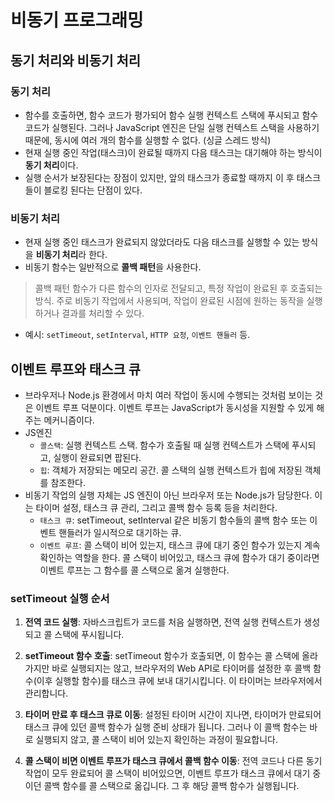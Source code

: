 # 비동기 프로그래밍

## 동기 처리와 비동기 처리
### 동기 처리
- 함수를 호출하면, 함수 코드가 평가되어 함수 실행 컨텍스트 스택에 푸시되고 함수 코드가 실행된다. 그러나 JavaScript 엔진은 단일 실행 컨텍스트 스택을 사용하기 때문에, 동시에 여러 개의 함수를 실행할 수 없다. (싱글 스레드 방식)
- 현재 실행 중인 작업(태스크)이 완료될 때까지 다음 태스크는 대기해야 하는 방식이 **동기 처리**이다.
- 실행 순서가 보장된다는 장점이 있지만, 앞의 태스크가 종료할 때까지 이 후 태스크들이 블로킹 된다는 단점이 있다.

### 비동기 처리
- 현재 실행 중인 태스크가 완료되지 않았더라도 다음 태스크를 실행할 수 있는 방식을 **비동기 처리**라 한다.
- 비동기 함수는 일반적으로 **콜백 패턴**을 사용한다. 
> 콜백 패턴
> 함수가 다른 함수의 인자로 전달되고, 특정 작업이 완료된 후 호출되는 방식. 주로 비동기 작업에서 사용되며, 작업이 완료된 시점에 원하는 동작을 실행하거나 결과를 처리할 수 있다.
- 예시: `setTimeout`, `setInterval`, `HTTP 요청`, `이벤트 핸들러` 등.

## 이벤트 루프와 태스크 큐
- 브라우저나 Node.js 환경에서 마치 여러 작업이 동시에 수행되는 것처럼 보이는 것은 이벤트 루프 덕분이다. 이벤트 루프는 JavaScript가 동시성을 지원할 수 있게 해주는 메커니즘이다.
- JS엔진
    - `콜스택`: 실행 컨텍스트 스택. 함수가 호출될 때 실행 컨텍스트가 스택에 푸시되고, 실행이 완료되면 팝된다.
    - `힙`: 객체가 저장되는 메모리 공간. 콜 스택의 실행 컨텍스트가 힙에 저장된 객체를 참조한다.
- 비동기 작업의 실행 자체는 JS 엔진이 아닌 브라우저 또는 Node.js가 담당한다. 이는 타이머 설정, 태스크 큐 관리, 그리고 콜백 함수 등록 등을 처리한다.
    - `태스크 큐`: setTimeout, setInterval 같은 비동기 함수들의 콜백 함수 또는 이벤트 핸들러가 일시적으로 대기하는 큐.
    - `이벤트 루프`: 콜 스택이 비어 있는지, 태스크 큐에 대기 중인 함수가 있는지 계속 확인하는 역할을 한다. 콜 스택이 비어있고, 태스크 큐에 함수가 대기 중이라면 이벤트 루프는 그 함수를 콜 스택으로 옮겨 실행한다.

### setTimeout 실행 순서
1. **전역 코드 실행**: 자바스크립트가 코드를 처음 실행하면, 전역 실행 컨텍스트가 생성되고 콜 스택에 푸시됩니다.

2. **setTimeout 함수 호출**: setTimeout 함수가 호출되면, 이 함수는 콜 스택에 올라가지만 바로 실행되지는 않고, 브라우저의 Web API로 타이머를 설정한 후 콜백 함수(이후 실행할 함수)를 태스크 큐에 보내 대기시킵니다. 이 타이머는 브라우저에서 관리합니다.

3. **타이머 만료 후 태스크 큐로 이동**: 설정된 타이머 시간이 지나면, 타이머가 만료되어 태스크 큐에 있던 콜백 함수가 실행 준비 상태가 됩니다. 그러나 이 콜백 함수는 바로 실행되지 않고, 콜 스택이 비어 있는지 확인하는 과정이 필요합니다.

4. **콜 스택이 비면 이벤트 루프가 태스크 큐에서 콜백 함수 이동**: 전역 코드나 다른 동기 작업이 모두 완료되어 콜 스택이 비어있으면, 이벤트 루프가 태스크 큐에서 대기 중이던 콜백 함수를 콜 스택으로 옮깁니다. 그 후 해당 콜백 함수가 실행됩니다.